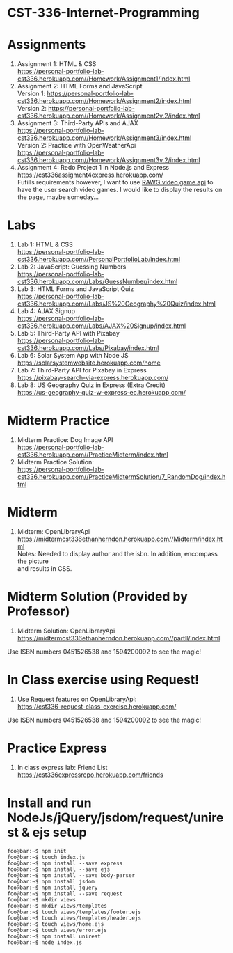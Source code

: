 # CST-336-Internet-Programming

# Assignments    
1. Assignment 1: HTML & CSS     
https://personal-portfolio-lab-cst336.herokuapp.com//Homework/Assignment1/index.html    
2. Assignment 2: HTML Forms and JavaScript    
Version 1: https://personal-portfolio-lab-cst336.herokuapp.com//Homework/Assignment2/index.html    
Version 2: https://personal-portfolio-lab-cst336.herokuapp.com//Homework/Assignment2v.2/index.html     
3. Assignment 3: Third-Party APIs and AJAX     
https://personal-portfolio-lab-cst336.herokuapp.com//Homework/Assignment3/index.html               
Version 2: Practice with OpenWeatherApi  
https://personal-portfolio-lab-cst336.herokuapp.com//Homework/Assignment3v.2/index.html    
4. Assignment 4: Redo Project 1 in Node.js and Express     
https://cst336assigment4express.herokuapp.com/     
Fufills requirements however, I want to use [RAWG video game api](https://rapidapi.com/accujazz/api/rawg-video-games-database?endpoint=apiendpoint_fe5db4c5-dce0-4b37-b851-5194eedf0c17) to have the user search video games. 
I would like to display the results on the page, maybe someday...        


# Labs 
1. Lab 1: HTML & CSS    
https://personal-portfolio-lab-cst336.herokuapp.com//PersonalPortfolioLab/index.html
2. Lab 2: JavaScript: Guessing Numbers   
https://personal-portfolio-lab-cst336.herokuapp.com//Labs/GuessNumber/index.html    
3. Lab 3: HTML Forms and JavaScript Quiz    
https://personal-portfolio-lab-cst336.herokuapp.com//Labs/JS%20Geography%20Quiz/index.html    
4. Lab 4: AJAX Signup    
https://personal-portfolio-lab-cst336.herokuapp.com//Labs/AJAX%20Signup/index.html   
5. Lab 5: Third-Party API with Pixabay    
https://personal-portfolio-lab-cst336.herokuapp.com//Labs/Pixabay/index.html    
6. Lab 6: Solar System App with Node JS     
https://solarsystemwebsite.herokuapp.com/home   
7. Lab 7: Third-Party API for Pixabay in Express     
https://pixabay-search-via-express.herokuapp.com/    
8. Lab 8: US Geography Quiz in Express (Extra Credit)        
https://us-geography-quiz-w-express-ec.herokuapp.com/    
  

# Midterm Practice
1. Midterm Practice: Dog Image API    
https://personal-portfolio-lab-cst336.herokuapp.com//PracticeMidterm/index.html      
2. Midterm Practice Solution:     
https://personal-portfolio-lab-cst336.herokuapp.com//PracticeMidtermSolution/7_RandomDog/index.html    

# Midterm     
1. Midterm: OpenLibraryApi    
https://midtermcst336ethanherndon.herokuapp.com//Midterm/index.html     
Notes: Needed to display author and the isbn. In addition, encompass the picture     
and results in CSS.    

# Midterm Solution (Provided by Professor)     
1. Midterm Solution: OpenLibraryApi    
https://midtermcst336ethanherndon.herokuapp.com//partll/index.html        

Use ISBN numbers 0451526538 and 1594200092 to see the magic!    

# In Class exercise using Request!    
1. Use Request features on OpenLibraryApi:    
https://cst336-request-class-exercise.herokuapp.com/        

Use ISBN numbers 0451526538 and 1594200092 to see the magic!    

# Practice Express
1. In class express lab: Friend List    
https://cst336expressrepo.herokuapp.com/friends     

# Install and run NodeJs/jQuery/jsdom/request/unirest & ejs setup      
```console
foo@bar:~$ npm init    
foo@bar:~$ touch index.js    
foo@bar:~$ npm install --save express    
foo@bar:~$ npm install --save ejs    
foo@bar:~$ npm install --save body-parser    
foo@bar:~$ npm install jsdom    
foo@bar:~$ npm install jquery    
foo@bar:~$ npm install --save request       
foo@bar:~$ mkdir views    
foo@bar:~$ mkdir views/templates    
foo@bar:~$ touch views/templates/footer.ejs    
foo@bar:~$ touch views/templates/header.ejs    
foo@bar:~$ touch views/home.ejs    
foo@bar:~$ touch views/error.ejs    
foo@bar:~$ npm install unirest           
foo@bar:~$ node index.js      
```


